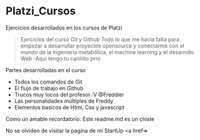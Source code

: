 # Platzi_Cursos
Ejercicios desarrollados en los cursos de Platzi
>Ejercicios del curso Git y Github
>Todo lo que me hacia falta para empezar a desarrollar proyectos opensource y conectarme con el mundo de la ingeniería metabólica, el machine learning y el desarrollo Web
>-Aqui tengo tu cariñito prro

Partes desarrolladas en el curso
* Todos los comandos de Git
* El flujo de trabajo en Github
* Trucos muy locos del profesor :V @Freddier
* Las personalidades múltiples de Freddy
* Elementos basicos de Html, Css y javascript

Como un amable recordatorio: Este readme.md es un chiste

No se olviden de visitar la pagina de mi StartUp <a href=></a>
